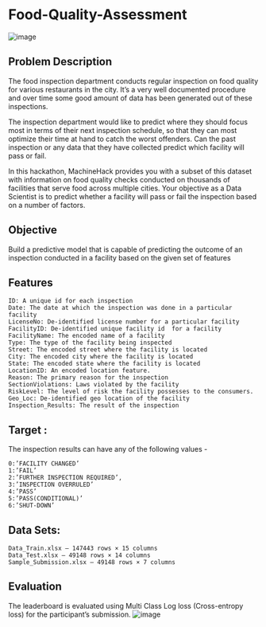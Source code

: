 # Food-Quality-Assessment
![image](https://user-images.githubusercontent.com/37707687/76175995-0b13d980-61d5-11ea-88ec-72bd2cdc35ad.png)

## Problem Description
The food inspection department conducts regular inspection on food quality for various restaurants in the city. It’s a very well documented procedure and over time some good amount of data has been generated out of these inspections. 

The inspection department would like to predict where they should focus most in terms of their next inspection schedule, so that they can most optimize their time at hand to catch the worst offenders. Can the past inspection or any data that they have collected predict which facility will pass or fail.

In this hackathon, MachineHack provides you with a subset of this dataset with information on food quality checks conducted on thousands of facilities that serve food across multiple cities. Your objective as a Data Scientist is to predict whether a facility will pass or fail the inspection based on a number of factors.

## Objective
Build a predictive model that is capable of predicting the outcome of an inspection conducted in a facility based on the given set of features

## Features
    ID: A unique id for each inspection
    Date: The date at which the inspection was done in a particular facility
    LicenseNo: De-identified license number for a particular facility
    FacilityID: De-identified unique facility id  for a facility
    FacilityName: The encoded name of a facility
    Type: The type of the facility being inspected
    Street: The encoded street where the facility is located
    City: The encoded city where the facility is located
    State: The encoded state where the facility is located
    LocationID: An encoded location feature.
    Reason: The primary reason for the inspection
    SectionViolations: Laws violated by the facility
    RiskLevel: The level of risk the facility possesses to the consumers.
    Geo_Loc: De-identified geo location of the facility
    Inspection_Results: The result of the inspection

## Target :
The inspection results can have any of the following values -

    0:’FACILITY CHANGED’
    1:’FAIL’
    2:’FURTHER INSPECTION REQUIRED’,
    3:’INSPECTION OVERRULED’
    4:’PASS’
    5:’PASS(CONDITIONAL)’
    6:’SHUT-DOWN’

## Data Sets:
    Data_Train.xlsx – 147443 rows × 15 columns
    Data_Test.xlsx – 49148 rows × 14 columns
    Sample_Submission.xlsx – 49148 rows × 7 columns
 
## Evaluation
The leaderboard is evaluated using Multi Class Log loss (Cross-entropy loss) for the participant’s submission.
![image](https://user-images.githubusercontent.com/37707687/76176217-cc325380-61d5-11ea-9375-8ca1165f0567.png)
